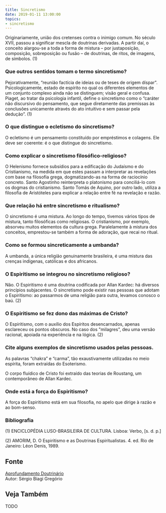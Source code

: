 ```yaml
---
title: Sincretismo
date: 2019-01-11 13:00:00
topics: 
- sincretismo
---
```


Originariamente, união dos cretenses contra o inimigo comum. No século
XVII, passou a significar mescla de doutrinas derivadas. A partir daí, o
conceito alargou-se a toda a forma de mistura – por justaposição,
composição, sobreposição ou fusão – de doutrinas, de ritos, de imagens,
de símbolos. (1)

### Que outros sentidos tomam o termo sincretismo?
Pejorativamente, “reunião factícia de ideias ou de teses de origem
díspar". Psicologicamente, estado de espírito no qual os diferentes
elementos de um conjunto complexo ainda não se distinguem; visão geral e
confusa. Piaget, ao tratar da psicologia infantil, define o sincretismo
como o “caráter não discursivo do pensamento, que segue diretamente das
premissas às conclusões unicamente através do ato intuitivo e sem passar
pela dedução”. (1)

### O que distingue o ecletismo do sincretismo?
O ecletismo é um pensamento constituído por empréstimos e colagens. Ele
deve ser coerente: é o que distingue do sincretismo.

### Como explicar o sincretismo filosófico-religioso?
O Helenismo fornece subsídios para a edificação do Judaísmo e do
Cristianismo, na medida em que estes passam a interpretar as revelações
com base na filosofia grega, dogmatizando-as na forma de raciocínio
concreto. Santo Agostinho reinterpreta o platonismo para conciliá-lo com
os dogmas do cristianismo. Santo Tomás de Aquino, por outro lado,
utiliza a filosofia de Aristóteles para explicar a relação entre fé na
revelação e razão.

### Que relação há entre sincretismo e ritualismo?
O sincretismo é uma mistura. Ao longo do tempo, tivemos vários tipos de
mistura, tanto filosóficas como religiosas. O cristianismo, por exemplo,
absorveu muitos elementos da cultura grega. Paralelamente à mistura dos
conceitos, emprestou-se também a forma de adoração, que recai no ritual.

### Como se formou sincreticamente a umbanda?
A umbanda, a única religião genuinamente brasileira, é uma mistura das
crenças indígenas, católicas e dos africanos.

### O Espiritismo se integrou no sincretismo religioso?
Não. O Espiritismo é uma doutrina codificada por Allan Kardec: há
diversos princípios subjacentes. O sincretismo pode existir nas pessoas
que adotam o Espiritismo: ao passarmos de uma religião para outra,
levamos conosco o baú. (2)

### O Espiritismo se fez dono das máximas de Cristo?
O Espiritismo, com o auxílio dos Espíritos desencarnados, apenas
esclareceu os pontos obscuros. No caso dos "milagres", deu uma versão
racional, apoiada na experiência e na lógica. (2)

### Cite alguns exemplos de sincretismo usados pelas pessoas.

As palavras “chakra” e “carma”, tão exaustivamente utilizadas no
meio espírita, foram extraídas do Esoterismo.

O corpo fluídico de Cristo foi extraído das teorias de Roustang, um
contemporâneo de Allan Kardec.

### Onde está a força do Espiritismo?
A força do Espiritismo está em sua filosofia, no apelo que dirige à
razão e ao bom-senso.


### Bibliografia
(1) ENCICLOPÉDIA LUSO-BRASILEIRA DE CULTURA. Lisboa: Verbo, \[s. d. p.\]

(2) AMORIM, D. O Espiritismo e as Doutrinas Espiritualistas. 4. ed.
Rio de Janeiro: Léon Denis, 1989.

## Fonte
[Aprofundamento Doutrinário](https://sites.google.com/view/aprofundamentodoutrinario/sincretismo)  
Autor: Sérgio Biagi Gregório



## Veja Também
TODO


